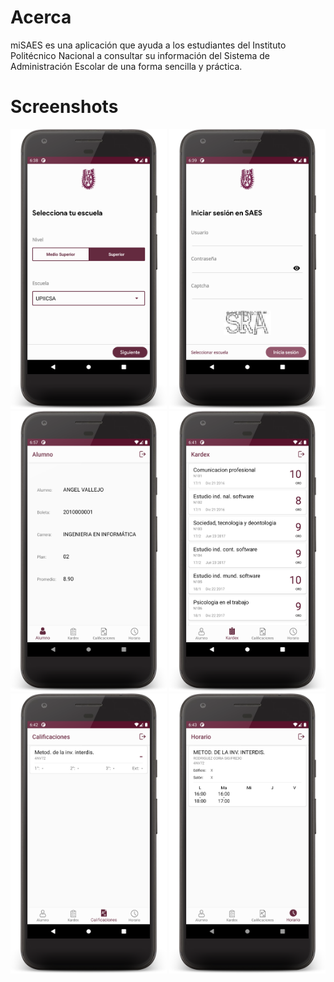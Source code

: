 # Acerca
miSAES es una aplicación que ayuda a los estudiantes del
Instituto Politécnico Nacional a consultar su información
del Sistema de Administración Escolar de una forma
sencilla y práctica.


# Screenshots

<img style="display: inline;" src="/screenshots/screenshot-01.png" alt="screenshot image" width="250" />
<img style="display: inline;" src="/screenshots/screenshot-02.png" alt="screenshot image" width="250" />
<img style="display: inline;" src="/screenshots/screenshot-03.png" alt="screenshot image" width="250" />
<img style="display: inline;" src="/screenshots/screenshot-04.png" alt="screenshot image" width="250" />
<img style="display: inline;" src="/screenshots/screenshot-05.png" alt="screenshot image" width="250" />
<img style="display: inline;" src="/screenshots/screenshot-06.png" alt="screenshot image" width="250" />



